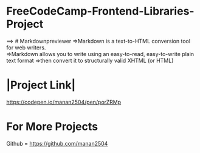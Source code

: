 # FreeCodeCamp-Frontend-Libraries-Project


==> # Markdownpreviewer
=>Markdown is a text-to-HTML conversion tool for web writers.<br/>
=>Markdown allows you to write using an easy-to-read, easy-to-write plain text format
=>then convert it to structurally valid XHTML (or HTML)

# |Project Link|
https://codepen.io/manan2504/pen/porZRMp

# For More Projects
Github = https://github.com/manan2504






